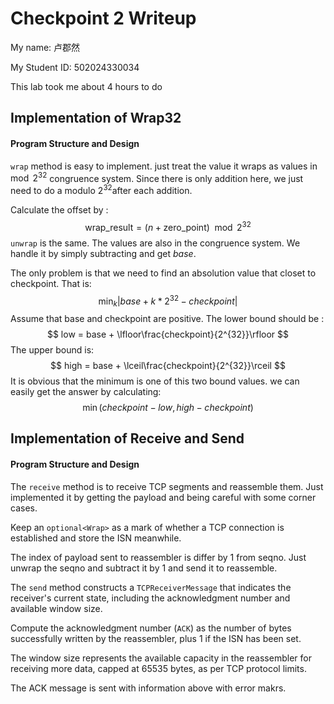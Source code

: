 Checkpoint 2 Writeup
====================

My name: 卢郡然

My Student ID: 502024330034

This lab took me about 4 hours to do 

## Implementation of Wrap32

#### Program Structure and Design

`wrap` method is easy to implement. just treat the value it wraps as values in $\mod 2^{32}$ congruence system. Since there is only addition here, we just need to do a modulo $2^{32}$after each addition. 

Calculate the offset by :
$$
\text{wrap_result} = (n +\text{zero_point})\mod 2^{32}
$$
`unwrap` is the same. The values are also in the congruence system. We handle it by simply subtracting and get $base$.

The only problem is that we need to find an absolution value that closet to checkpoint. That is:
$$
\min_{k}|base +k*2^{32}-checkpoint|
$$
Assume that base and checkpoint are positive. The lower bound should be :
$$
low = base + \lfloor\frac{checkpoint}{2^{32}}\rfloor
$$
The upper bound is:
$$
high = base + \lceil\frac{checkpoint}{2^{32}}\rceil
$$
It is obvious that the minimum is one of this two bound values. we can easily get the answer by calculating:
$$
\min (checkpoint - low, high - checkpoint)
$$

## Implementation of Receive and Send

#### Program Structure and Design

The `receive` method is to receive TCP segments and reassemble them. Just implemented it by getting the payload and being careful with some corner cases.

Keep an `optional<Wrap>` as a mark of whether a TCP connection is established and store the ISN meanwhile. 

The index of payload sent to reassembler is differ by 1 from seqno. Just unwrap the seqno and subtract it by 1 and send it to reassemble.

The `send` method constructs a `TCPReceiverMessage` that indicates the receiver's current state, including the acknowledgment number and available window size.

Compute the acknowledgment number (`ACK`) as the number of bytes successfully written by the reassembler, plus 1 if the ISN has been set.

The window size represents the available capacity in the reassembler for receiving more data, capped at 65535 bytes, as per TCP protocol limits.

The ACK message is sent with information above with error makrs.